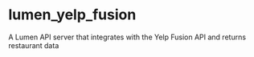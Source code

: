 # lumen_yelp_fusion
A Lumen API server that integrates with the Yelp Fusion API and returns restaurant data
